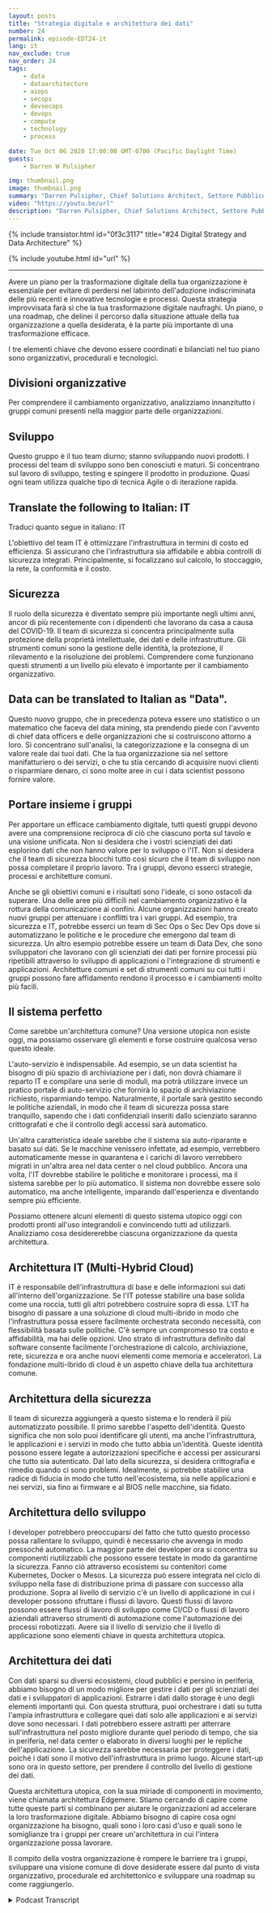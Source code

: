 ```yaml
---
layout: posts
title: "Strategia digitale e architettura dei dati"
number: 24
permalink: episode-EDT24-it
lang: it
nav_exclude: true
nav_order: 24
tags:
    - data
    - dataarchitecture
    - aiops
    - secops
    - devsecops
    - devops
    - compute
    - technology
    - process

date: Tue Oct 06 2020 17:00:00 GMT-0700 (Pacific Daylight Time)
guests:
    - Darren W Pulsipher

img: thumbnail.png
image: thumbnail.png
summary: "Darren Pulsipher, Chief Solutions Architect, Settore Pubblico, Intel delinea la strategia digitale e l'architettura per trasformare efficacemente la tua organizzazione. Spiega come gli elementi organizzativi, procedurali e tecnologici debbano essere bilanciati per lavorare in modo efficiente verso un'architettura comune ed ideale per supportare una visione unificata."
video: "https://youtu.be/url"
description: "Darren Pulsipher, Chief Solutions Architect, Settore Pubblico, Intel delinea la strategia digitale e l'architettura per trasformare efficacemente la tua organizzazione. Spiega come gli elementi organizzativi, procedurali e tecnologici debbano essere bilanciati per lavorare in modo efficiente verso un'architettura comune ed ideale per supportare una visione unificata."
---
```


<div>
{% include transistor.html id="0f3c3117" title="#24 Digital Strategy and Data Architecture" %}

{% include youtube.html id="url" %}
</div>

---

Avere un piano per la trasformazione digitale della tua organizzazione è essenziale per evitare di perdersi nel labirinto dell'adozione indiscriminata delle più recenti e innovative tecnologie e processi. Questa strategia improvvisata farà sì che la tua trasformazione digitale naufraghi. Un piano, o una roadmap, che delinei il percorso dalla situazione attuale della tua organizzazione a quella desiderata, è la parte più importante di una trasformazione efficace.

I tre elementi chiave che devono essere coordinati e bilanciati nel tuo piano sono organizzativi, procedurali e tecnologici.

## Divisioni organizzative

Per comprendere il cambiamento organizzativo, analizziamo innanzitutto i gruppi comuni presenti nella maggior parte delle organizzazioni.

## Sviluppo

Questo gruppo è il tuo team diurno; stanno sviluppando nuovi prodotti. I processi del team di sviluppo sono ben conosciuti e maturi. Si concentrano sul lavoro di sviluppo, testing e spingere il prodotto in produzione. Quasi ogni team utilizza qualche tipo di tecnica Agile o di iterazione rapida.

## Translate the following to Italian: IT

Traduci quanto segue in italiano: IT

L'obiettivo del team IT è ottimizzare l'infrastruttura in termini di costo ed efficienza. Si assicurano che l'infrastruttura sia affidabile e abbia controlli di sicurezza integrati. Principalmente, si focalizzano sul calcolo, lo stoccaggio, la rete, la conformità e il costo.

## Sicurezza

Il ruolo della sicurezza è diventato sempre più importante negli ultimi anni, ancor di più recentemente con i dipendenti che lavorano da casa a causa del COVID-19. Il team di sicurezza si concentra principalmente sulla protezione della proprietà intellettuale, dei dati e delle infrastrutture. Gli strumenti comuni sono la gestione delle identità, la protezione, il rilevamento e la risoluzione dei problemi. Comprendere come funzionano questi strumenti a un livello più elevato è importante per il cambiamento organizzativo.

## Data can be translated to Italian as "Data".

Questo nuovo gruppo, che in precedenza poteva essere uno statistico o un matematico che faceva del data mining, sta prendendo piede con l'avvento di chief data officers e delle organizzazioni che si costruiscono attorno a loro. Si concentrano sull'analisi, la categorizzazione e la consegna di un valore reale dai tuoi dati. Che la tua organizzazione sia nel settore manifatturiero o dei servizi, o che tu stia cercando di acquisire nuovi clienti o risparmiare denaro, ci sono molte aree in cui i data scientist possono fornire valore.

## Portare insieme i gruppi

Per apportare un efficace cambiamento digitale, tutti questi gruppi devono avere una comprensione reciproca di ciò che ciascuno porta sul tavolo e una visione unificata. Non si desidera che i vostri scienziati dei dati esplorino dati che non hanno valore per lo sviluppo o l'IT. Non si desidera che il team di sicurezza blocchi tutto così sicuro che il team di sviluppo non possa completare il proprio lavoro. Tra i gruppi, devono esserci strategie, processi e architetture comuni.

Anche se gli obiettivi comuni e i risultati sono l'ideale, ci sono ostacoli da superare. Una delle aree più difficili nel cambiamento organizzativo è la rottura della comunicazione ai confini. Alcune organizzazioni hanno creato nuovi gruppi per attenuare i conflitti tra i vari gruppi. Ad esempio, tra sicurezza e IT, potrebbe esserci un team di Sec Ops o Sec Dev Ops dove si automatizzano le politiche e le procedure che emergono dal team di sicurezza. Un altro esempio potrebbe essere un team di Data Dev, che sono sviluppatori che lavorano con gli scienziati dei dati per fornire processi più ripetibili attraverso lo sviluppo di applicazioni o l'integrazione di strumenti e applicazioni. Architetture comuni e set di strumenti comuni su cui tutti i gruppi possono fare affidamento rendono il processo e i cambiamenti molto più facili.

## Il sistema perfetto

Come sarebbe un'architettura comune? Una versione utopica non esiste oggi, ma possiamo osservare gli elementi e forse costruire qualcosa verso questo ideale.

L'auto-servizio è indispensabile. Ad esempio, se un data scientist ha bisogno di più spazio di archiviazione per i dati, non dovrà chiamare il reparto IT e compilare una serie di moduli, ma potrà utilizzare invece un pratico portale di auto-servizio che fornirà lo spazio di archiviazione richiesto, risparmiando tempo. Naturalmente, il portale sarà gestito secondo le politiche aziendali, in modo che il team di sicurezza possa stare tranquillo, sapendo che i dati confidenziali inseriti dallo scienziato saranno crittografati e che il controllo degli accessi sarà automatico.

Un'altra caratteristica ideale sarebbe che il sistema sia auto-riparante e basato sui dati. Se le macchine venissero infettate, ad esempio, verrebbero automaticamente messe in quarantena e i carichi di lavoro verrebbero migrati in un'altra area nel data center o nel cloud pubblico. Ancora una volta, l'IT dovrebbe stabilire le politiche e monitorare i processi, ma il sistema sarebbe per lo più automatico. Il sistema non dovrebbe essere solo automatico, ma anche intelligente, imparando dall'esperienza e diventando sempre più efficiente.

Possiamo ottenere alcuni elementi di questo sistema utopico oggi con prodotti pronti all'uso integrandoli e convincendo tutti ad utilizzarli. Analizziamo cosa desidererebbe ciascuna organizzazione da questa architettura.

## Architettura IT (Multi-Hybrid Cloud)

IT è responsabile dell'infrastruttura di base e delle informazioni sui dati all'interno dell'organizzazione. Se l'IT potesse stabilire una base solida come una roccia, tutti gli altri potrebbero costruire sopra di essa. L'IT ha bisogno di passare a una soluzione di cloud multi-ibrido in modo che l'infrastruttura possa essere facilmente orchestrata secondo necessità, con flessibilità basata sulle politiche. C'è sempre un compromesso tra costo e affidabilità, ma hai delle opzioni. Uno strato di infrastruttura definito dal software consente facilmente l'orchestrazione di calcolo, archiviazione, rete, sicurezza e ora anche nuovi elementi come memoria e acceleratori. La fondazione multi-ibrido di cloud è un aspetto chiave della tua architettura comune.

## Architettura della sicurezza

Il team di sicurezza aggiungerà a questo sistema e lo renderà il più automatizzato possibile. Il primo sarebbe l'aspetto dell'identità. Questo significa che non solo puoi identificare gli utenti, ma anche l'infrastruttura, le applicazioni e i servizi in modo che tutto abbia un'identità. Queste identità possono essere legate a autorizzazioni specifiche e accessi per assicurarsi che tutto sia autenticato. Dal lato della sicurezza, si desidera crittografia e rimedio quando ci sono problemi. Idealmente, si potrebbe stabilire una radice di fiducia in modo che tutto nell'ecosistema, sia nelle applicazioni e nei servizi, sia fino ai firmware e al BIOS nelle macchine, sia fidato.

## Architettura dello sviluppo

I developer potrebbero preoccuparsi del fatto che tutto questo processo possa rallentare lo sviluppo, quindi è necessario che avvenga in modo pressoché automatico. La maggior parte dei developer ora si concentra su componenti riutilizzabili che possono essere testate in modo da garantirne la sicurezza. Fanno ciò attraverso ecosistemi su contenitori come Kubernetes, Docker o Mesos. La sicurezza può essere integrata nel ciclo di sviluppo nella fase di distribuzione prima di passare con successo alla produzione. Sopra al livello di servizio c'è un livello di applicazione in cui i developer possono sfruttare i flussi di lavoro. Questi flussi di lavoro possono essere flussi di lavoro di sviluppo come CI/CD o flussi di lavoro aziendali attraverso strumenti di automazione come l'automazione dei processi robotizzati. Avere sia il livello di servizio che il livello di applicazione sono elementi chiave in questa architettura utopica.

## Architettura dei dati

Con dati sparsi su diversi ecosistemi, cloud pubblici e persino in periferia, abbiamo bisogno di un modo migliore per gestire i dati per gli scienziati dei dati e i sviluppatori di applicazioni. Estrarre i dati dallo storage è uno degli elementi importanti qui. Con questa struttura, puoi orchestrare i dati su tutta l'ampia infrastruttura e collegare quei dati solo alle applicazioni e ai servizi dove sono necessari. I dati potrebbero essere astratti per atterrare sull'infrastruttura nel posto migliore durante quel periodo di tempo, che sia in periferia, nel data center o elaborato in diversi luoghi per le repliche dell'applicazione. La sicurezza sarebbe necessaria per proteggere i dati, poiché i dati sono il motivo dell'infrastruttura in primo luogo. Alcune start-up sono ora in questo settore, per prendere il controllo del livello di gestione dei dati.

Questa architettura utopica, con la sua miriade di componenti in movimento, viene chiamata architettura Edgemere. Stiamo cercando di capire come tutte queste parti si combinano per aiutare le organizzazioni ad accelerare la loro trasformazione digitale. Abbiamo bisogno di capire cosa ogni organizzazione ha bisogno, quali sono i loro casi d'uso e quali sono le somiglianze tra i gruppi per creare un'architettura in cui l'intera organizzazione possa lavorare.

Il compito della vostra organizzazione è rompere le barriere tra i gruppi, sviluppare una visione comune di dove desiderate essere dal punto di vista organizzativo, procedurale ed architettonico e sviluppare una roadmap su come raggiungerlo.



<details>
<summary> Podcast Transcript </summary>

<p></p>

</details>
